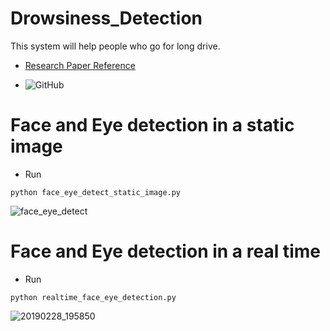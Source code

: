 # Drowsiness_Detection
This system will help people who go for long drive.

* [Research Paper Reference](http://vision.fe.uni-lj.si/cvww2016/proceedings/papers/05.pdf)

* ![GitHub](https://img.shields.io/github/license/ghrahul/Drowsiness_Detection.svg)

# Face and Eye detection in a static image

* Run 
```
python face_eye_detect_static_image.py
```
![face_eye_detect](https://user-images.githubusercontent.com/22416933/53569160-89cd4400-3b89-11e9-912e-a63d50cf1f90.jpg)


# Face and Eye detection in a real time

* Run 
```
python realtime_face_eye_detection.py
```
![20190228_195850](https://user-images.githubusercontent.com/22416933/53573576-c0a85780-3b93-11e9-8d09-3a214f527bac.gif)


